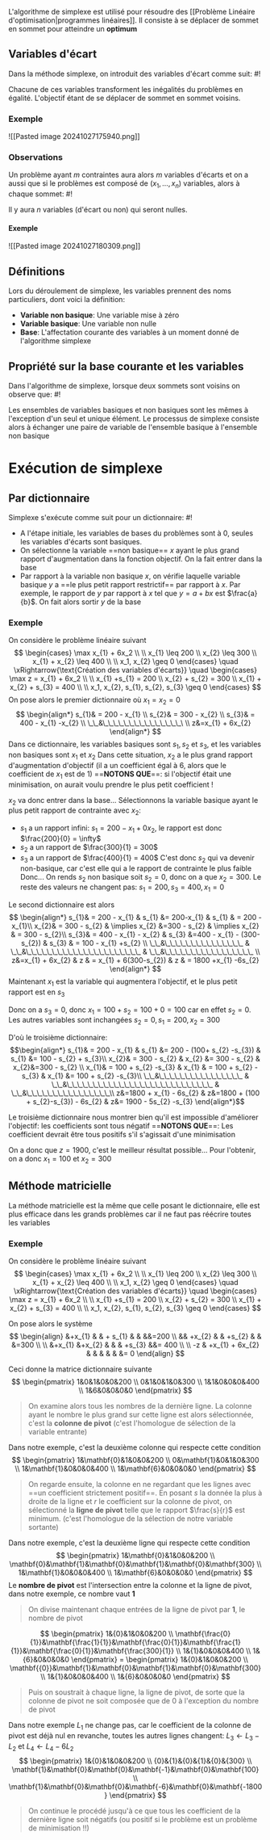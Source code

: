 L'algorithme de simplexe est utilisé pour résoudre des [[Problème Linéaire d'optimisation|programmes linéaires]]. Il consiste à se déplacer de sommet en sommet pour atteindre un **optimum**

## Variables d'écart
Dans la méthode simplexe, on introduit des variables d'écart comme suit: #!

Chacune de ces variables transforment les inégalités du problèmes en égalité. L'objectif étant de se déplacer de sommet en sommet voisins.

### Exemple
![[Pasted image 20241027175940.png]]

### Observations
Un problème ayant $m$ contraintes aura alors $m$ variables d'écarts et on a aussi que si le problèmes est composé de $(x_{1}, \dots, x_{n})$ variables, alors à chaque sommet: #!

Il y aura $n$ variables (d'écart ou non) qui seront nulles.

#### Exemple
![[Pasted image 20241027180309.png]]

## Définitions
Lors du déroulement de simplexe, les variables prennent des noms particuliers, dont voici la définition:

- **Variable non basique**: Une variable mise à zéro
- **Variable basique**: Une variable non nulle
- **Base**: L'affectation courante des variables à un moment donné de l'algorithme simplexe

## Propriété sur la base courante et les variables
Dans l'algorithme de simplexe, lorsque deux sommets sont voisins on observe que: #!

Les ensembles de variables basiques et non basiques sont les mêmes à l'exception d'un seul et unique élément.
Le processus de simplexe consiste alors à échanger une paire de variable de l'ensemble basique à l'ensemble non basique

# Exécution de simplexe

## Par dictionnaire
Simplexe s'exécute comme suit pour un dictionnaire: #!

- A l'étape initiale, les variables de bases du problèmes sont à 0, seules les variables d'écarts sont basiques.
- On sélectionne la variable ==non basique== $x$ ayant le plus grand rapport d'augmentation dans la fonction objectif. On la fait entrer dans la base
- Par rapport à la variable non basique $x$, on vérifie laquelle variable basique $y$ a ==le plus petit rapport restrictif== par rapport à $x$. Par exemple, le rapport de $y$ par rapport à $x$ tel que $y = a + bx$ est $\frac{a}{b}$. On fait alors sortir $y$ de la base

### Exemple
On considère le problème linéaire suivant
$$
\begin{cases}
\max x_{1} + 6x_2  \\ \\
x_{1} \leq 200 \\
x_{2} \leq 300 \\
x_{1} + x_{2} \leq 400 \\ \\
x_1, x_{2} \geq 0 
\end{cases} \quad \xRightarrow{\text{Création des variables d'écarts}} \quad
\begin{cases}
\max z = x_{1} + 6x_2  \\ \\
x_{1} +s_{1} = 200 \\
x_{2} + s_{2} = 300 \\
x_{1} + x_{2} + s_{3} = 400 \\ \\
x_1, x_{2}, s_{1}, s_{2}, s_{3} \geq 0 
\end{cases}
$$
On pose alors le premier dictionnaire où $x_{1} = x_{2} = 0$
$$
\begin{align*}
s_{1}& = 200 - x_{1} \\
s_{2}& = 300 - x_{2} \\
s_{3}& = 400 - x_{1} -x_{2} \\
\_\_&\_\_\_\_\_\_\_\_\_\_\_\_\_\_\_\ \\
z&=x_{1} + 6x_{2}
\end{align*}
$$Dans ce dictionnaire, les variables basiques sont $s_{1}, s_{2}$ et $s_{3}$, et les variables non basiques sont $x_{1}$ et $x_{2}$
Dans cette situation, $x_{2}$ a le plus grand rapport d'augmentation d'objectif (il a un coefficient égal à $6$, alors que le coefficient de $x_{1}$ est de $1$)
==**NOTONS QUE**==: si l'objectif était une minimisation, on aurait voulu prendre le plus petit coefficient !

$x_{2}$ va donc entrer dans la base... Sélectionnons la variable basique ayant le plus petit rapport de contrainte avec $x_{2}$:
- $s_{1}$ a un rapport infini: $s_{1} = 200 - x_{1} + 0x_{2}$, le rapport est donc $\frac{200}{0} = \infty$
- $s_{2}$ a un rapport de $\frac{300}{1} = 300$
- $s_{3}$ a un rapport de $\frac{400}{1} = 400$
C'est donc $s_{2}$ qui va devenir non-basique, car c'est elle qui a le rapport de contrainte le plus faible
Donc...
On rends $s_{2}$ non basique soit $s_{2} = 0$, donc on a que $x_{2} = 300$. Le reste des valeurs ne changent pas: $s_{1} = 200, s_{3} = 400, x_{1}=0$

Le second dictionnaire est alors
$$
\begin{align*}
s_{1}& = 200 - x_{1} & s_{1} &= 200-x_{1} & s_{1} & = 200 - x_{1}\\
x_{2}& = 300 - s_{2} & \implies x_{2} &=300 - s_{2} & \implies x_{2} & = 300 - s_{2}\\
s_{3}& = 400 - x_{1} - x_{2} & s_{3} &=400 - x_{1} - (300-s_{2}) & s_{3} & = 100 - x_{1} +s_{2} \\
\_\_&\_\_\_\_\_\_\_\_\_\_\_\_\_\_\_ & \_\_&\_\_\_\_\_\_\_\_\_\_\_\_\_\_\_\_\_\_\_\_\_\_ & \_\_&\_\_\_\_\_\_\_\_\_\_\_\_\_\_\_\_\_  \\
z&=x_{1} + 6x_{2} & z & = x_{1} + 6(300-s_{2}) & z & = 1800 +x_{1} -6s_{2}
\end{align*}
$$Maintenant $x_{1}$ est la variable qui augmentera l'objectif, et le plus petit rapport est en $s_{3}$

Donc on a $s_{3} = 0$, donc $x_{1} = 100 +s_{2} = 100 + 0 = 100$ car en effet $s_{2} = 0$. Les autres variables sont inchangées $s_{2} = 0, s_{1} =200, x_{2} = 300$

D'où le troisième dictionnaire:
$$\begin{align*}
s_{1}& = 200 - x_{1} & s_{1} &= 200 - (100+ s_{2} -s_{3}) & s_{1} &= 100 - s_{2} + s_{3}\\
x_{2}& = 300 - s_{2} & x_{2} &= 300 - s_{2} &  x_{2}&=300 - s_{2} \\
x_{1}& = 100 + s_{2} -s_{3} &  x_{1} & = 100 + s_{2} -s_{3} & x_{1} &= 100 + s_{2} -s_{3}\\
\_\_&\_\_\_\_\_\_\_\_\_\_\_\_\_\_\_\_ & \_\_&\_\_\_\_\_\_\_\_\_\_\_\_\_\_\_\_\_\_\_\_\_\_\_\_\_\_\_\_ & \_\_&\_\_\_\_\_\_\_\_\_\_\_\_\_\_\_\_\\
z&=1800 + x_{1} - 6s_{2} & z&=1800 + (100 + s_{2}-s_{3}) - 6s_{2} & z&= 1900 - 5s_{2} -s_{3}
\end{align*}$$

Le troisième dictionnaire nous montrer bien qu'il est impossible d'améliorer l'objectif: les coefficients sont tous négatif
==**NOTONS QUE**==: Les coefficient devrait être tous positifs s'il s'agissait d'une minimisation

On a donc que $z= 1900$, c'est le meilleur résultat possible...
Pour l'obtenir, on a donc $x_{1} = 100$ et $x_{2} = 300$

## Méthode matricielle
La méthode matricielle est la même que celle posant le dictionnaire, elle est plus efficace dans les grands problèmes car il ne faut pas réécrire toutes les variables

### Exemple
On considère le problème linéaire suivant
$$
\begin{cases}
\max x_{1} + 6x_2  \\ \\
x_{1} \leq 200 \\
x_{2} \leq 300 \\
x_{1} + x_{2} \leq 400 \\ \\
x_1, x_{2} \geq 0 
\end{cases} \quad \xRightarrow{\text{Création des variables d'écarts}} \quad
\begin{cases}
\max z = x_{1} + 6x_2  \\ \\
x_{1} +s_{1} = 200 \\
x_{2} + s_{2} = 300 \\
x_{1} + x_{2} + s_{3} = 400 \\ \\
x_1, x_{2}, s_{1}, s_{2}, s_{3} \geq 0 
\end{cases}
$$

On pose alors le système
$$
\begin{align}
&+x_{1} & & + s_{1} & & &&=200 \\
&& +x_{2} & & +s_{2} & & &=300 \\ \\
&+x_{1} &+x_{2} & & & +s_{3} &&= 400 \\ \\
-z & +x_{1} + 6x_{2} & & & & & &= 0
\end{align}
$$

Ceci donne la matrice dictionnaire suivante
$$
\begin{pmatrix}
1&0&1&0&0&200 \\
0&1&0&1&0&300 \\
1&1&0&0&0&400 \\
1&6&0&0&0&0
\end{pmatrix}
$$
>On examine alors tous les nombres de la dernière ligne. La colonne ayant le nombre le plus grand sur cette ligne est alors sélectionnée, c'est la **colonne de pivot** (c'est l'homologue de sélection de la variable entrante)

Dans notre exemple, c'est la deuxième colonne qui respecte cette condition
$$
\begin{pmatrix}
1&\mathbf{0}&1&0&0&200 \\
0&\mathbf{1}&0&1&0&300 \\
1&\mathbf{1}&0&0&0&400 \\
1&\mathbf{6}&0&0&0&0
\end{pmatrix}
	$$
> On regarde ensuite, la colonne en ne regardant que les lignes avec ==un coefficient strictement positif==.
   En posant $s$ la donnée la plus à droite de la ligne et $r$ le coefficient sur la colonne de pivot, on sélectionné la **ligne de pivot** telle que le rapport $\frac{s}{r}$ est minimum. (c'est l'homologue de la sélection de notre variable sortante)

Dans notre exemple, c'est la deuxième ligne qui respecte cette condition
$$
\begin{pmatrix}
1&\mathbf{0}&1&0&0&200 \\
\mathbf{0}&\mathbf{1}&\mathbf{0}&\mathbf{1}&\mathbf{0}&\mathbf{300} \\
1&\mathbf{1}&0&0&0&400 \\
1&\mathbf{6}&0&0&0&0
\end{pmatrix}
$$
Le **nombre de pivot** est l'intersection entre la colonne et la ligne de pivot, dans notre exemple, ce nombre vaut $\mathbf{1}$ 

> On divise maintenant chaque entrées de la ligne de pivot par $\mathbf{1}$, le nombre de pivot

$$
\begin{pmatrix}
1&{0}&1&0&0&200 \\
\mathbf{\frac{0}{1}}&\mathbf{\frac{1}{1}}&\mathbf{\frac{0}{1}}&\mathbf{\frac{1}{1}}&\mathbf{\frac{0}{1}}&\mathbf{\frac{300}{1}} \\
1&{1}&0&0&0&400 \\
1&{6}&0&0&0&0
\end{pmatrix} = 
\begin{pmatrix}
1&{0}&1&0&0&200 \\
\mathbf{{0}}&\mathbf{1}&\mathbf{0}&\mathbf{1}&\mathbf{0}&\mathbf{300} \\
1&{1}&0&0&0&400 \\
1&{6}&0&0&0&0
\end{pmatrix}
$$

> Puis on soustrait à chaque ligne, la ligne de pivot, de sorte que la colonne de pivot ne soit composée que de 0 à l'exception du nombre de pivot

Dans notre exemple $L_{1}$ ne change pas, car le coefficient de la colonne de pivot est déjà nul en revanche, toutes les autres lignes changent: $L_{3} \leftarrow L_{3} - L_{2}$ et $L_{4} \leftarrow L_{4} - 6L_{2}$
$$
\begin{pmatrix}
1&{0}&1&0&0&200 \\
{0}&{1}&{0}&{1}&{0}&{300} \\
\mathbf{1}&\mathbf{0}&\mathbf{0}&\mathbf{-1}&\mathbf{0}&\mathbf{100} \\
\mathbf{1}&\mathbf{0}&\mathbf{0}&\mathbf{-6}&\mathbf{0}&\mathbf{-1800}
\end{pmatrix}
$$

> On continue le procédé jusqu'à ce que tous les coefficient de la dernière ligne soit négatifs (ou positif si le problème est un problème de minimisation !!)

